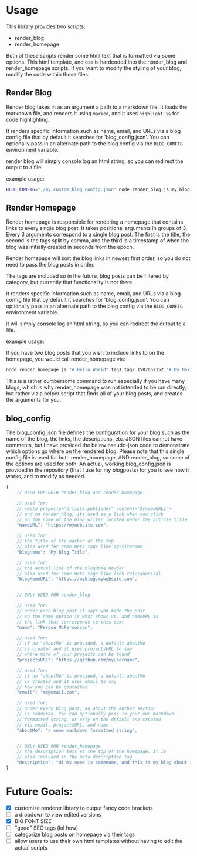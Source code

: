 # Usage

This library provides two scripts:
- render_blog
- render_homepage

Both of these scripts render some html text that is formatted via some options. This html template, and css is hardcoded into the render_blog and render_homepage scripts. If you want to modify the styling of your blog, modify the code within those files.

## Render Blog

Render blog takes in as an argument a path to a markdown file. It loads the markdown file, and renders it using `marked`, and it uses `highlight.js` for code highlighting.

It renders specific information such as name, email, and URLs via a blog config file that by default it searches for 'blog_config.json'. You can optionally pass in an alternate path to the blog config via the `BLOG_CONFIG` environment variable.

render blog will simply console log an html string, so you can redirect the output to a file.

example usage:

```sh
BLOG_CONFIG="./my_custom_blog_config.json" node render_blog.js my_blog.md > my_blog.html
```


## Render Homepage

Render homepage is responsible for rendering a homepage that contains links to every single blog post. It takes positional arguments in groups of 3. Every 3 arguments correspond to a single blog post. The first is the title, the second is the tags split by comma, and the third is a timestamp of when the blog was initially created in seconds from the epoch.

Render homepage will sort the blog links in newest first order, so you do not need to pass the blog posts in order.

The tags are included so in the future, blog posts can be filtered by category, but currently that functionality is not there.

It renders specific information such as name, email, and URLs via a blog config file that by default it searches for 'blog_config.json'. You can optionally pass in an alternate path to the blog config via the `BLOG_CONFIG` environment variable.

it will simply console log an html string, so you can redirect the output to a file.

example usage:

If you have two blog posts that you wish to include links to on the homepage, you would call render_homepage via:

```sh
node render_homepage.js "# Hello World" tag1,tag2 1587052152 "# My Next Blog" tag2,tag3 1587062177 > my_blog.html
```

This is a rather cumbersome command to run especially if you have many blogs, which is why render_homepage was not intended to be ran directly, but rather via a helper script that finds all of your blog posts, and creates the arguments for you.

## blog_config

The blog_config.json file defines the configuration for your blog such as the name of the blog, the links, the descriptions, etc. JSON files cannot have comments, but I have provided the below pseudo-json code to demonstrate which options go where on the rendered blog. Please note that this single config file is used for both render_homepage, AND render_blog, so some of the options are used for both. An actual, working blog_config.json is provided in the repository (that I use for my blogposts) for you to see how it works, and to modify as needed.

```js
{
    // USED FOR BOTH render_blog and render_homepage:

    // used for:
    // <meta property="article:publisher" content="${nameURL}">
    // and on render_blog, its used as a link when you click
    // on the name of the blog writer located under the article title
    "nameURL": "https://mywebsite.com",

    // used for:
    // the title of the navbar at the top
    // also used for some meta tags like og:sitename
    "blogHome": "My Blog Title",

    // used for:
    // the actual link of the blogHome navbar
    // also used for some meta tags like link rel:canonical
    "blogHomeURL": "https://myblog.mywebsite.com",


    // ONLY USED FOR render_blog

    // used for:
    // under each blog post it says who made the post
    // so the name option is what shows up, and nameURL is
    // the link that corresponds to this text
    "name": "Person McPersonson",

    // used for:
    // if no "aboutMe" is provided, a default aboutMe
    // is created and it uses projectsURL to say
    // where more of your projects can be found
    "projectsURL": "https://github.com/myusername",

    // used for:
    // if no "aboutMe" is provided, a default aboutMe
    // is created and it uses email to say
    // how you can be contacted
    "email": "me@email.com",

    // used for:
    // under every blog post, an about the author section
    // is rendered. You can optionally pass in your own markdown
    // formatted string, or rely on the default one created
    // via email, projectsURL, and name
    "aboutMe": "> some markdown formatted string",


    // ONLY USED FOR render_homepage
    // the description text at the top of the homepage. It is
    // also included in the meta description tag
    "description": "Hi my name is somename, and this is my blog about something..."
}

```

# Future Goals:

- [X] customize renderer library to output fancy code brackets
- [ ] a dropdown to view edited versions
- [X] BIG FONT SIZE
- [ ] "good" SEO tags (lol how)
- [ ] categorize blog posts on homepage via their tags
- [ ] allow users to use their own html templates without having to edit the actual scripts
